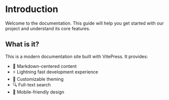 # Introduction

Welcome to the documentation. This guide will help you get started with our project and understand its core features.

## What is it?

This is a modern documentation site built with VitePress. It provides:

- 📝 Markdown-centered content
- ⚡️ Lightning fast development experience
- 🎨 Customizable theming
- 🔍 Full-text search
- 📱 Mobile-friendly design